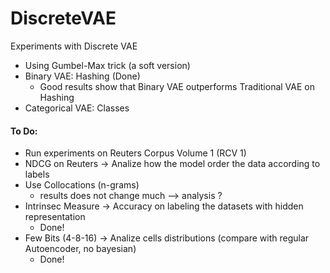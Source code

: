 # DiscreteVAE
Experiments with Discrete VAE

* Using Gumbel-Max trick (a soft version)
* Binary VAE: Hashing (Done)
	* Good results show that Binary VAE outperforms Traditional VAE on Hashing
* Categorical VAE: Classes


#### To Do:
* Run experiments on Reuters Corpus Volume 1 (RCV 1)
* NDCG on Reuters -> Analize how the model order the data according to labels
* Use Collocations (n-grams)
    * results does not change much --> analysis ?
* Intrinsec Measure -> Accuracy on labeling the datasets with hidden representation
    * Done!
* Few Bits (4-8-16) -> Analize cells distributions (compare with regular Autoencoder, no bayesian)
    * Done!
